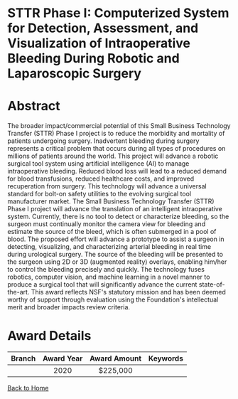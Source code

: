 
STTR Phase I: Computerized System for Detection, Assessment, and Visualization of Intraoperative Bleeding During Robotic and Laparoscopic Surgery
=================================================================================================================================================

# Abstract


The broader impact/commercial potential of this Small Business Technology Transfer (STTR) Phase I project is to reduce the morbidity and mortality of patients undergoing surgery. Inadvertent bleeding during surgery represents a critical problem that occurs during all types of procedures on millions of patients around the world. This project will advance a robotic surgical tool system using artificial intelligence (AI) to manage intraoperative bleeding. Reduced blood loss will lead to a reduced demand for blood transfusions, reduced healthcare costs, and improved recuperation from surgery. This technology will advance a universal standard for bolt-on safety utilities to the evolving surgical tool manufacturer market. The Small Business Technology Transfer (STTR) Phase I project will advance the translation of an intelligent intraoperative system. Currently, there is no tool to detect or characterize bleeding, so the surgeon must continually monitor the camera view for bleeding and estimate the source of the bleed, which is often submerged in a pool of blood. The proposed effort will advance a prototype to assist a surgeon in detecting, visualizing, and characterizing arterial bleeding in real time during urological surgery. The source of the bleeding will be presented to the surgeon using 2D or 3D (augmented reality) overlays, enabling him/her to control the bleeding precisely and quickly. The technology fuses robotics, computer vision, and machine learning in a novel manner to produce a surgical tool that will significantly advance the current state-of-the-art. This award reflects NSF's statutory mission and has been deemed worthy of support through evaluation using the Foundation's intellectual merit and broader impacts review criteria.  

# Award Details

|Branch|Award Year|Award Amount|Keywords|
| :---: | :---: | :---: | :---: |
||2020|$225,000||
  
  


[Back to Home](https://github.com/chrischow/dod_sbir_awards/JT/#589)